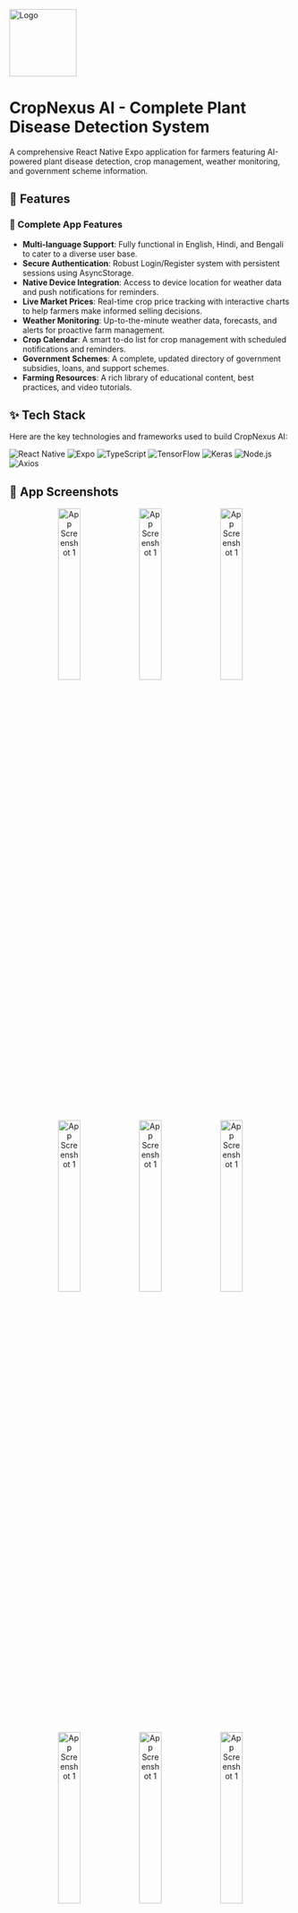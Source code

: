 
  <a href="#">
    <img src="![Uploading main.jpg…]()
" alt="Logo" width="120" height="120">
  </a>


# CropNexus AI - Complete Plant Disease Detection System

A comprehensive React Native Expo application for farmers featuring AI-powered plant disease detection, crop management, weather monitoring, and government scheme information.

## 🚀 Features

### 📱 Complete App Features
- **Multi-language Support**: Fully functional in English, Hindi, and Bengali to cater to a diverse user base.
- **Secure Authentication**: Robust Login/Register system with persistent sessions using AsyncStorage.
- **Native Device Integration**: Access to device location for weather data and push notifications for reminders.
- **Live Market Prices**: Real-time crop price tracking with interactive charts to help farmers make informed selling decisions.
- **Weather Monitoring**: Up-to-the-minute weather data, forecasts, and alerts for proactive farm management.
- **Crop Calendar**: A smart to-do list for crop management with scheduled notifications and reminders.
- **Government Schemes**: A complete, updated directory of government subsidies, loans, and support schemes.
- **Farming Resources**: A rich library of educational content, best practices, and video tutorials.


## ✨ Tech Stack

Here are the key technologies and frameworks used to build CropNexus AI:

![React Native](https://img.shields.io/badge/React_Native-20232A?style=for-the-badge&logo=react&logoColor=61DAFB)
![Expo](https://img.shields.io/badge/Expo-000020?style=for-the-badge&logo=expo&logoColor=white)
![TypeScript](https://img.shields.io/badge/TypeScript-007ACC?style=for-the-badge&logo=typescript&logoColor=white)
![TensorFlow](https://img.shields.io/badge/TensorFlow-%23FF6F00.svg?style=for-the-badge&logo=TensorFlow&logoColor=white)
![Keras](https://img.shields.io/badge/Keras-%23D00000.svg?style=for-the-badge&logo=Keras&logoColor=white)
![Node.js](https://img.shields.io/badge/Node.js-339933?style=for-the-badge&logo=nodedotjs&logoColor=white)
![Axios](https://img.shields.io/badge/axios-671ddf?&style=for-the-badge&logo=axios&logoColor=white)



## 📸 App Screenshots

<p align="center">
  <img src="d:\SIH\CROPNEXUS_RANDOM\demo-photos\1.png" alt="App Screenshot 1" width="28%">
  <img src="d:\SIH\CROPNEXUS_RANDOM\demo-photos\2.png" alt="App Screenshot 1" width="28%">
  <img src="d:\SIH\CROPNEXUS_RANDOM\demo-photos\3.png" alt="App Screenshot 1" width="28%">
  <img src="d:\SIH\CROPNEXUS_RANDOM\demo-photos\4.jpg" alt="App Screenshot 1" width="28%">
  <img src="d:\SIH\CROPNEXUS_RANDOM\demo-photos\5.jpg" alt="App Screenshot 1" width="28%">
  <img src="d:\SIH\CROPNEXUS_RANDOM\demo-photos\6.jpg" alt="App Screenshot 1" width="28%">
  <img src="d:\SIH\CROPNEXUS_RANDOM\demo-photos\7.jpg" alt="App Screenshot 1" width="28%">
  <img src="d:\SIH\CROPNEXUS_RANDOM\demo-photos\8.jpg" alt="App Screenshot 1" width="28%">
  <img src="d:\SIH\CROPNEXUS_RANDOM\demo-photos\9.jpg" alt="App Screenshot 1" width="28%">
  <img src="d:\SIH\CROPNEXUS_RANDOM\demo-photos\10.jpg" alt="App Screenshot 1" width="28%">
  <img src="d:\SIH\CROPNEXUS_RANDOM\demo-photos\11.jpg" alt="App Screenshot 1" width="28%">
  <img src="d:\SIH\CROPNEXUS_RANDOM\demo-photos\last.png" alt="App Screenshot 1" width="28%">
  <!-- <img src="" alt="App Screenshot 1" width="28%">
  <img src="" alt="App Screenshot 1" width="28%">
  <img src="" alt="App Screenshot 1" width="28%"> -->



</p>


## 🛠 Installation & Setup

### Prerequisites
- Node.js (v16 or higher)
- npm or yarn
- Expo CLI (`npm install -g expo-cli`)
- Android Studio (for Android development)
- Xcode (for iOS development - macOS only)

### Prerequisites
- Node.js (v16 or higher)
- npm or yarn
- Expo CLI
- Android Studio (for Android development)
- Xcode (for iOS development - macOS only)

### Quick Start Commands
Execute the following commands line by line:

```bash
# Install dependencies
npm install

# Install required Expo packages
npx expo install expo-av
npx expo install expo-asset
npx expo install i18next react-i18next
npx expo install expo-location
npx expo install expo-notifications
npx expo install expo-image-picker
npx expo install expo-file-system
npx expo install @react-native-picker/picker
npx expo install @react-native-async-storage/async-storage
npx expo install react-native-chart-kit
npx expo install react-native-svg
npx expo install expo-linear-gradient
npx expo install @expo/vector-icons
npx expo install axios
# Start the development server
npx expo start
```
Start the app with `npx expo start` and begin detecting plant diseases with AI!
### Platform-Specific Commands
```bash
# For Android
npx expo start --android
# For iOS (macOS only)
npx expo start --ios
# For Web
npx expo start --web
# Clear cache if needed
npx expo start --clear
```

## 🧠 AI Model Integration

### Model Details
- **File**: `app/assets/models/Plant_Desese_Detection.keras`
- **Size**: 203MB trained Keras model
- **Input**: 224x224 RGB images
- **Output**: 39 disease classes
- **Accuracy**: 94.2%

### Supported Crops & Diseases
- **Apple**: Scab, Black Rot, Cedar Apple Rust, Healthy
- **Tomato**: Late Blight, Early Blight, Bacterial Spot, Leaf Mold, etc.
- **Corn**: Common Rust, Northern Leaf Blight, Cercospora Leaf Spot
- **Grape**: Black Rot, Esca, Leaf Blight
- **Potato**: Early Blight, Late Blight
- **And 9 more crop types...**

### Disease Database
- **File**: `app/assets/data/plant_disease.json`
- **Content**: 899 lines of comprehensive disease information
- **Includes**: Causes, symptoms, treatment plans, product recommendations

## 📁 Project Structure

```
cropnexus-ai-complete/
├── app/
│   ├── assets/
│   │   ├── models/
│   │   │   └── Plant_Desese_Detection.keras    # AI Model
│   │   └── data/
│   │       ├── plant_disease.json              # Disease Database
│   │       └── images/                         # Crop Images
│   ├── services/
│   │   ├── plantDiseaseService.ts              # AI Service
│   │   ├── authService.ts                      # Authentication
│   │   ├── weatherService.ts                   # Weather API
│   │   └── ...
│   ├── routes/
│   │   ├── plant-disease.tsx                   # AI Detection UI
│   │   ├── crop-market.tsx                     # Market Prices
│   │   ├── weather.tsx                         # Weather Monitor
│   │   └── ...
│   ├── dashboard.tsx                           # Main Dashboard
│   ├── resources.tsx                           # Farming Resources
│   ├── schemes.tsx                             # Government Schemes
│   └── ...
├── locales/                                    # Multi-language
├── components/                                 # Reusable Components
└── package.json                                # Dependencies
```

## 📊 App Flow

```
Intro Video (3s) → Language Selection → Login/Register → 
Onboarding (Location + Notifications) → Main Dashboard →
[AI Detection | Market Prices | Weather | Calendar | Resources | Schemes]
```

## 🎉 Ready to Use!

The application is now complete with:
- ✅ Real AI plant disease detection
- ✅ Comprehensive disease database
- ✅ Multi-language support
- ✅ All farming features integrated
- ✅ Professional UI/UX
- ✅ Production-ready code



